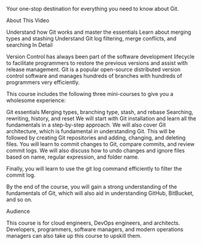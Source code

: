 Your one-stop destination for everything you need to know about Git.

About This Video

Understand how Git works and master the essentials
Learn about merging types and stashing
Understand Git log filtering, merge conflicts, and searching
In Detail

Version Control has always been part of the software development lifecycle to facilitate programmers to restore the previous versions and assist with release management. Git is a popular open-source distributed version control software and manages hundreds of branches with hundreds of programmers very efficiently.

This course includes the following three mini-courses to give you a wholesome experience:

Git essentials
Merging types, branching type, stash, and rebase
Searching, rewriting, history, and reset
We will start with Git installation and learn all the fundamentals in a step-by-step approach. We will also cover Git architecture, which is fundamental in understanding Git. This will be followed by creating Git repositories and adding, changing, and deleting files. You will learn to commit changes to Git, compare commits, and review commit logs. We will also discuss how to undo changes and ignore files based on name, regular expression, and folder name.

Finally, you will learn to use the git log command efficiently to filter the commit log.

By the end of the course, you will gain a strong understanding of the fundamentals of Git, which will also aid in understanding GitHub, BitBucket, and so on.

Audience

This course is for cloud engineers, DevOps engineers, and architects. Developers, programmers, software managers, and modern operations managers can also take up this course to upskill them.
